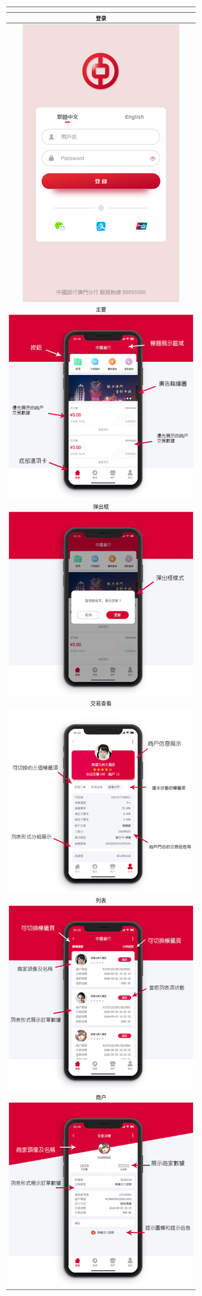 
---

| 登录 |
| :---: |
| ![](/assets/1.png) |
| 主要 |
| ![](/assets/iphoneX-0.jpg) |
| 弹出框 |
| ![](/assets/iphoneX-1.jpg) |
| 交易查看 |
| ![](/assets/iphoneX-2.jpg) |
| 列表 |
| ![](/assets/iphoneX-3.jpg) |
| 商户 |
| ![](/assets/iphoneX-4.jpg) |



